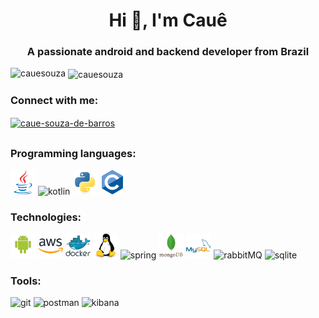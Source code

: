 <h1 align="center">Hi 👋, I'm Cauê</h1>
<h3 align="center">A passionate android and backend developer from Brazil</h3>

<p><img align="left" src="https://github-readme-stats.vercel.app/api/top-langs?username=cauesouza&show_icons=true&locale=en&layout=compact&theme=radical" alt="cauesouza" /></p>

<p>&nbsp;<img align="center" src="https://github-readme-stats.vercel.app/api?username=cauesouza&show_icons=true&locale=en&theme=radical" alt="cauesouza" /></p>

<h3 align="left">Connect with me:</h3>
<p align="left">
<a href="https://linkedin.com/in/caue-souza-de-barros" target="blank"><img align="center" src="https://raw.githubusercontent.com/rahuldkjain/github-profile-readme-generator/master/src/images/icons/Social/linked-in-alt.svg" alt="caue-souza-de-barros" height="30" width="40" /></a>
</p>

##

<h3 align="left">Programming languages:</h3>
<div style="display: inline_block">
  <img src="https://raw.githubusercontent.com/devicons/devicon/master/icons/java/java-original.svg" alt="java" width="40" height="40"/>
  <img src="https://www.vectorlogo.zone/logos/kotlinlang/kotlinlang-icon.svg" alt="kotlin" width="40" height="40"/>
  <img src="https://raw.githubusercontent.com/devicons/devicon/master/icons/python/python-original.svg" alt="python" width="40" height="40"/>
  <img src="https://raw.githubusercontent.com/devicons/devicon/master/icons/c/c-original.svg" alt="c" width="40" height="40"/>
</div>

<h3 align="left">Technologies:</h3>
<div style="display: inline_block">
  <img src="https://raw.githubusercontent.com/devicons/devicon/master/icons/android/android-original-wordmark.svg" alt="android" width="40" height="40"/>
  <img src="https://raw.githubusercontent.com/devicons/devicon/master/icons/amazonwebservices/amazonwebservices-original-wordmark.svg" alt="aws" width="40" height="40"/>
  <img src="https://raw.githubusercontent.com/devicons/devicon/master/icons/docker/docker-original-wordmark.svg" alt="docker" width="40" height="40"/>
  <img src="https://raw.githubusercontent.com/devicons/devicon/master/icons/linux/linux-original.svg" alt="linux" width="40" height="40"/>
  <img src="https://www.vectorlogo.zone/logos/springio/springio-icon.svg" alt="spring" width="40" height="40"/>
  <img src="https://raw.githubusercontent.com/devicons/devicon/master/icons/mongodb/mongodb-original-wordmark.svg" alt="mongodb" width="40" height="40"/>
  <img src="https://raw.githubusercontent.com/devicons/devicon/master/icons/mysql/mysql-original-wordmark.svg" alt="mysql" width="40" height="40"/>
  <img src="https://www.vectorlogo.zone/logos/rabbitmq/rabbitmq-icon.svg" alt="rabbitMQ" width="40" height="40"/>
  <img src="https://www.vectorlogo.zone/logos/sqlite/sqlite-icon.svg" alt="sqlite" width="40" height="40"/>
</div>

<h3 align="left">Tools:</h3>
<div style="display: inline_block">
  <img src="https://www.vectorlogo.zone/logos/git-scm/git-scm-icon.svg" alt="git" width="40" height="40"/>
  <img src="https://www.vectorlogo.zone/logos/getpostman/getpostman-icon.svg" alt="postman" width="40" height="40"/>
  <img src="https://www.vectorlogo.zone/logos/elasticco_kibana/elasticco_kibana-icon.svg" alt="kibana" width="40" height="40"/>
</div>
